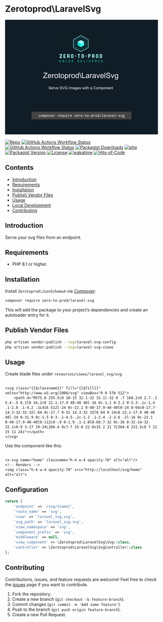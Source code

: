 # Zerotoprod\LaravelSvg

![](art/logo.png)

[![Repo](https://img.shields.io/badge/github-gray?logo=github)](https://github.com/zero-to-prod/laravel-svg)
[![GitHub Actions Workflow Status](https://img.shields.io/github/actions/workflow/status/zero-to-prod/laravel-svg/test.yml?label=test)](https://github.com/zero-to-prod/laravel-svg/actions)
[![GitHub Actions Workflow Status](https://img.shields.io/github/actions/workflow/status/zero-to-prod/laravel-svg/backwards_compatibility.yml?label=backwards_compatibility)](https://github.com/zero-to-prod/laravel-svg/actions)
[![Packagist Downloads](https://img.shields.io/packagist/dt/zero-to-prod/laravel-svg?color=blue)](https://packagist.org/packages/zero-to-prod/laravel-svg/stats)
[![php](https://img.shields.io/packagist/php-v/zero-to-prod/laravel-svg.svg?color=purple)](https://packagist.org/packages/zero-to-prod/laravel-svg/stats)
[![Packagist Version](https://img.shields.io/packagist/v/zero-to-prod/laravel-svg?color=f28d1a)](https://packagist.org/packages/zero-to-prod/laravel-svg)
[![License](https://img.shields.io/packagist/l/zero-to-prod/laravel-svg?color=pink)](https://github.com/zero-to-prod/laravel-svg/blob/main/LICENSE.md)
[![wakatime](https://wakatime.com/badge/github/zero-to-prod/laravel-svg.svg)](https://wakatime.com/badge/github/zero-to-prod/laravel-svg)
[![Hits-of-Code](https://hitsofcode.com/github/zero-to-prod/laravel-svg?branch=main&label=Hits-of-Code)](https://hitsofcode.com/github/zero-to-prod/laravel-svg/view?branch=main&label=Hits-of-Code)

## Contents

- [Introduction](#introduction)
- [Requirements](#requirements)
- [Installation](#installation)
- [Publish Vendor Files](#publish-vendor-files)
- [Usage](#usage)
- [Local Development](./LOCAL_DEVELOPMENT.md)
- [Contributing](#contributing)

## Introduction

Serve your svg files from an endpoint.

## Requirements

- PHP 8.1 or higher.

## Installation

Install `Zerotoprod\JsonSchema4` via [Composer](https://getcomposer.org/):

```bash
composer require zero-to-prod/laravel-svg
```

This will add the package to your project’s dependencies and create an autoloader entry for it.

## Publish Vendor Files

```bash
php artisan vendor:publish --tag=laravel-svg-config
php artisan vendor:publish --tag=laravel-svg-views
```

## Usage

Create blade files under `resources/views/laravel_svg/svg`.

```bladehtml

<svg class="{{$classname}}" fill="{{$fill}}" xmlns="http://www.w3.org/2000/svg" viewBox="0 0 576 512">
    <path d="M575.8 255.5c0 18-15 32.1-32 32.1l-32 0 .7 160.2c0 2.7-.2 5.4-.5 8.1l0 16.2c0 22.1-17.9 40-40 40l-16 0c-1.1 0-2.2 0-3.3-.1c-1.4 .1-2.8 .1-4.2 .1L416 512l-24 0c-22.1 0-40-17.9-40-40l0-24 0-64c0-17.7-14.3-32-32-32l-64 0c-17.7 0-32 14.3-32 32l0 64 0 24c0 22.1-17.9 40-40 40l-24 0-31.9 0c-1.5 0-3-.1-4.5-.2c-1.2 .1-2.4 .2-3.6 .2l-16 0c-22.1 0-40-17.9-40-40l0-112c0-.9 0-1.9 .1-2.8l0-69.7-32 0c-18 0-32-14-32-32.1c0-9 3-17 10-24L266.4 8c7-7 15-8 22-8s15 2 21 7L564.8 231.5c8 7 12 15 11 24z"></path>
</svg>
```

Use the component like this:

```bladehtml

<x-svg name="home" classname="h-4 w-4 opacity-70" alt="alt"/>
<!-- Renders -->
<img class="h-4 w-4 opacity-70" src="http://localhost/svg/home" alt="alt">
```

## Configuration

```php
return [
    'endpoint' => '/svg/{name}',
    'route_name' => 'svg',
    'view' => 'laravel_svg.svg',
    'svg_path' => 'laravel_svg.svg',
    'view_namespace' => 'svg',
    'component_prefix' => 'svg',
    'middleware' => null,
    'view_component' => \Zerotoprod\LaravelSvg\Svg::class,
    'controller' => \Zerotoprod\LaravelSvg\SvgController::class
];
```

## Contributing

Contributions, issues, and feature requests are welcome!
Feel free to check the [issues](https://github.com/zero-to-prod/json-schema4/issues) page if you want to contribute.

1. Fork the repository.
2. Create a new branch (`git checkout -b feature-branch`).
3. Commit changes (`git commit -m 'Add some feature'`).
4. Push to the branch (`git push origin feature-branch`).
5. Create a new Pull Request.
